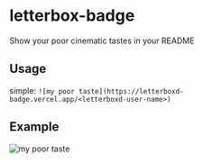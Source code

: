 # letterbox-badge
Show your poor cinematic tastes in your README

## Usage
simple:
`![my poor taste](https://letterboxd-badge.vercel.app/<letterboxd-user-name>)`

## Example
![my poor taste](https://letterboxd-badge.vercel.app/qypol)
